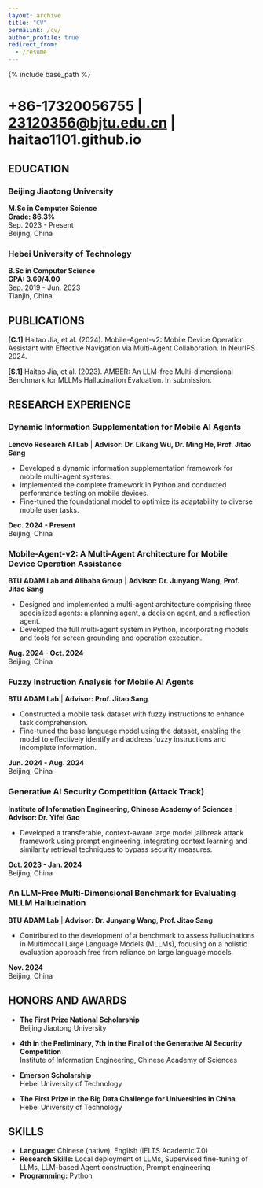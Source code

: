 ```yaml
---
layout: archive
title: "CV"
permalink: /cv/
author_profile: true
redirect_from:
  - /resume
---
```


{% include base_path %}

# +86-17320056755 | 23120356@bjtu.edu.cn | haitao1101.github.io

## EDUCATION

### Beijing Jiaotong University
**M.Sc in Computer Science**  
**Grade: 86.3%**  
Sep. 2023 - Present  
Beijing, China

### Hebei University of Technology
**B.Sc in Computer Science**  
**GPA: 3.69/4.00**  
Sep. 2019 - Jun. 2023  
Tianjin, China

## PUBLICATIONS

**[C.1]** Haitao Jia, et al. (2024). Mobile-Agent-v2: Mobile Device Operation Assistant with Effective Navigation via Multi-Agent Collaboration. In NeurIPS 2024.

**[S.1]** Haitao Jia, et al. (2023). AMBER: An LLM-free Multi-dimensional Benchmark for MLLMs Hallucination Evaluation. In submission.

## RESEARCH EXPERIENCE

### Dynamic Information Supplementation for Mobile AI Agents
**Lenovo Research AI Lab** | **Advisor: Dr. Likang Wu, Dr. Ming He, Prof. Jitao Sang**  
- Developed a dynamic information supplementation framework for mobile multi-agent systems.
- Implemented the complete framework in Python and conducted performance testing on mobile devices.
- Fine-tuned the foundational model to optimize its adaptability to diverse mobile user tasks.

**Dec. 2024 - Present**  
Beijing, China

### Mobile-Agent-v2: A Multi-Agent Architecture for Mobile Device Operation Assistance
**BTU ADAM Lab and Alibaba Group** | **Advisor: Dr. Junyang Wang, Prof. Jitao Sang**  
- Designed and implemented a multi-agent architecture comprising three specialized agents: a planning agent, a decision agent, and a reflection agent.
- Developed the full multi-agent system in Python, incorporating models and tools for screen grounding and operation execution.

**Aug. 2024 - Oct. 2024**  
Beijing, China

### Fuzzy Instruction Analysis for Mobile AI Agents
**BTU ADAM Lab** | **Advisor: Prof. Jitao Sang**  
- Constructed a mobile task dataset with fuzzy instructions to enhance task comprehension.
- Fine-tuned the base language model using the dataset, enabling the model to effectively identify and address fuzzy instructions and incomplete information.

**Jun. 2024 - Aug. 2024**  
Beijing, China

### Generative AI Security Competition (Attack Track)
**Institute of Information Engineering, Chinese Academy of Sciences** | **Advisor: Dr. Yifei Gao**  
- Developed a transferable, context-aware large model jailbreak attack framework using prompt engineering, integrating context learning and similarity retrieval techniques to bypass security measures.

**Oct. 2023 - Jan. 2024**  
Beijing, China

### An LLM-Free Multi-Dimensional Benchmark for Evaluating MLLM Hallucination
**BTU ADAM Lab** | **Advisor: Dr. Junyang Wang, Prof. Jitao Sang**  
- Contributed to the development of a benchmark to assess hallucinations in Multimodal Large Language Models (MLLMs), focusing on a holistic evaluation approach free from reliance on large language models.

**Nov. 2024**  
Beijing, China

## HONORS AND AWARDS

- **The First Prize National Scholarship**  
  Beijing Jiaotong University

- **4th in the Preliminary, 7th in the Final of the Generative AI Security Competition**  
  Institute of Information Engineering, Chinese Academy of Sciences

- **Emerson Scholarship**  
  Hebei University of Technology

- **The First Prize in the Big Data Challenge for Universities in China**  
  Hebei University of Technology

## SKILLS

- **Language:** Chinese (native), English (IELTS Academic 7.0)
- **Research Skills:** Local deployment of LLMs, Supervised fine-tuning of LLMs, LLM-based Agent construction, Prompt engineering
- **Programming:** Python
